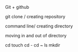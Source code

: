 Git + github

git clone /  creating repository

command line/ creating directory

moving in and out of directory

cd
touch
cd -
cd ~
ls
mkdir

